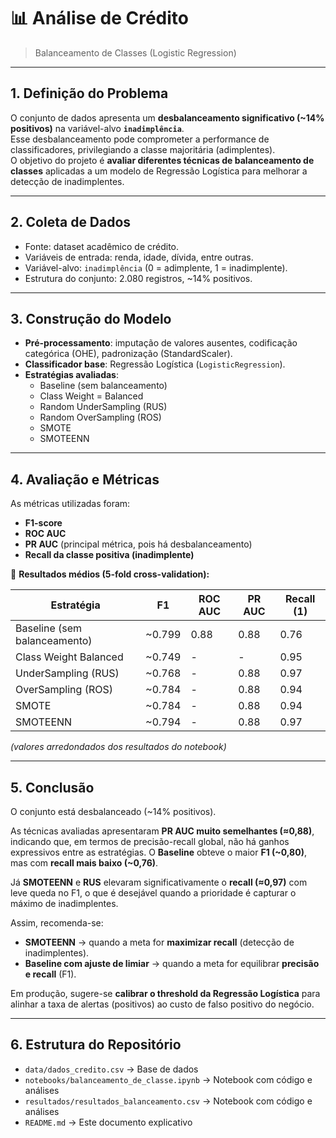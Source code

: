 # 📊 **Análise de Crédito**  
> Balanceamento de Classes (Logistic Regression)

---

## **1. Definição do Problema**
O conjunto de dados apresenta um **desbalanceamento significativo (~14% positivos)** na variável-alvo **`inadimplência`**.  
Esse desbalanceamento pode comprometer a performance de classificadores, privilegiando a classe majoritária (adimplentes).  
O objetivo do projeto é **avaliar diferentes técnicas de balanceamento de classes** aplicadas a um modelo de Regressão Logística para melhorar a detecção de inadimplentes.

---

## **2. Coleta de Dados**
- Fonte: dataset acadêmico de crédito.  
- Variáveis de entrada: renda, idade, dívida, entre outras.  
- Variável-alvo: `inadimplência` (0 = adimplente, 1 = inadimplente).  
- Estrutura do conjunto: 2.080 registros, ~14% positivos.

---

## **3. Construção do Modelo**
- **Pré-processamento**: imputação de valores ausentes, codificação categórica (OHE), padronização (StandardScaler).  
- **Classificador base**: Regressão Logística (`LogisticRegression`).  
- **Estratégias avaliadas**:
  - Baseline (sem balanceamento)  
  - Class Weight = Balanced  
  - Random UnderSampling (RUS)  
  - Random OverSampling (ROS)  
  - SMOTE  
  - SMOTEENN  

---

## **4. Avaliação e Métricas**
As métricas utilizadas foram:  
- **F1-score**  
- **ROC AUC**  
- **PR AUC** (principal métrica, pois há desbalanceamento)  
- **Recall da classe positiva (inadimplente)**  

📌 **Resultados médios (5-fold cross-validation):**

| Estratégia                   | F1     | ROC AUC | PR AUC | Recall (1) |
|-------------------------------|--------|---------|--------|------------|
| Baseline (sem balanceamento)  | ~0.799 | 0.88    | 0.88   | 0.76       |
| Class Weight Balanced         | ~0.749 | -       | -      | 0.95       |
| UnderSampling (RUS)           | ~0.768 | -       | 0.88   | 0.97       |
| OverSampling (ROS)            | ~0.784 | -       | 0.88   | 0.94       |
| SMOTE                         | ~0.784 | -       | 0.88   | 0.94       |
| SMOTEENN                      | ~0.794 | -       | 0.88   | 0.97       |

*(valores arredondados dos resultados do notebook)*

---

## **5. Conclusão**
O conjunto está desbalanceado (~14% positivos).  

As técnicas avaliadas apresentaram **PR AUC muito semelhantes (≈0,88)**, indicando que, em termos de precisão-recall global, não há ganhos expressivos entre as estratégias. O **Baseline** obteve o maior **F1 (~0,80)**, mas com **recall mais baixo (~0,76)**.  

Já **SMOTEENN** e **RUS** elevaram significativamente o **recall (≈0,97)** com leve queda no F1, o que é desejável quando a prioridade é capturar o máximo de inadimplentes.  

Assim, recomenda-se:  
- **SMOTEENN** → quando a meta for **maximizar recall** (detecção de inadimplentes).  
- **Baseline com ajuste de limiar** → quando a meta for equilibrar **precisão e recall** (F1).  

Em produção, sugere-se **calibrar o threshold da Regressão Logística** para alinhar a taxa de alertas (positivos) ao custo de falso positivo do negócio.  

---

## **6. Estrutura do Repositório**

- `data/dados_credito.csv` → Base de dados  
- `notebooks/balanceamento_de_classe.ipynb` → Notebook com código e análises
- `resultados/resultados_balanceamento.csv` → Notebook com código e análises
- `README.md` → Este documento explicativo
